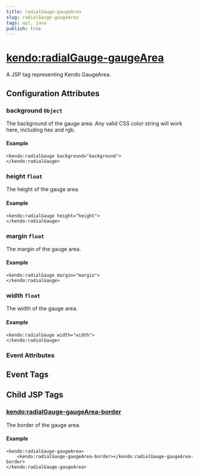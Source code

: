 ```yaml
---
title: radialGauge-gaugeArea
slug: radialGauge-gaugeArea
tags: api, java
publish: true
---
```


# <kendo:radialGauge-gaugeArea>
A JSP tag representing Kendo GaugeArea.

## Configuration Attributes


### background `Object`

The background of the gauge area.
Any valid CSS color string will work here, including hex and rgb.

#### Example
    <kendo:radialGauge background="background">
    </kendo:radialGauge>



### height `float`

The height of the gauge area.

#### Example
    <kendo:radialGauge height="height">
    </kendo:radialGauge>



### margin `float`

The margin of the gauge area.

#### Example
    <kendo:radialGauge margin="margin">
    </kendo:radialGauge>



### width `float`

The width of the gauge area.

#### Example
    <kendo:radialGauge width="width">
    </kendo:radialGauge>



### Event Attributes

## Event Tags
 

## Child JSP Tags

### [<kendo:radialGauge-gaugeArea-border>](/api/wrappers/jsp/radialgauge/gaugearea-border)

The border of the gauge area.

#### Example

    <kendo:radialGauge-gaugeArea>
        <kendo:radialGauge-gaugeArea-border></kendo:radialGauge-gaugeArea-border>
    </kendo:radialGauge-gaugeArea>
 
